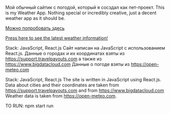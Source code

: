 Мой обычный сайтик с погодой, который я сосздал как пет-проект.
This is my Weather App. Nothing special or incredibly creative, just a decent weather app as it should be.

[Можно попробовать здесь](https://wezza.vercel.app/)

[Press here to see the latest weather information!](https://wezza.vercel.app/)

Stack: JavaScript, React.js
Сайт написан на JavaScript с использованием React.js. Данные о городах и их координатах взяты из
https://support.travelpayouts.com
а также из https://www.bigdatacloud.com
Данные о погоде взяты из https://open-meteo.com

Stack: JavaScript, React.js
The site is written in JavaScript using React.js. Data about cities and their coordinates are taken from
https://support.travelpayouts.com
and from https://www.bigdatacloud.com
Weather data is taken from https://open-meteo.com.

TO RUN: npm start run

